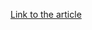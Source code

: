 [Link to the article](http://www.crowdstrike.com/blog/mo-shells-mo-problems-deep-panda-web-shells/)
